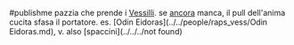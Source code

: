 #publishme 
pazzia che prende i [Vessilli](../../people/raps_vess/Vessilli.md). se [ancora](../../ancora.md) manca, il pull dell'anima cucita sfasa il portatore. 
es. [Odin Eidoras](../../people/raps_vess/Odin Eidoras.md), v. also [spaccini](../../../not found)